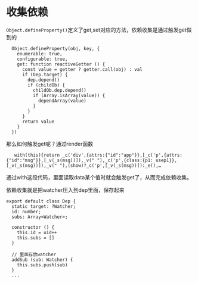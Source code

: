 # 收集依赖
`Object.defineProperty()`定义了get,set对应的方法，依赖收集是通过触发get做到的
```
  Object.defineProperty(obj, key, {
    enumerable: true,
    configurable: true,
    get: function reactiveGetter () {
      const value = getter ? getter.call(obj) : val
      if (Dep.target) {
        dep.depend()
        if (childOb) {
          childOb.dep.depend()
          if (Array.isArray(value)) {
            dependArray(value)
          }
        }
      }
      return value
    }
  })
```
那么如何触发get呢？通过render函数
```
   with(this){return _c('div',{attrs:{"id":"app"}},[_c('p',{attrs:{"id":"msg"}},[_v(_s(msg))]),_v(" "),_c('p',{class:{p1: usep1}},[_v(_s(msg))]),_v(" "),(show)?_c('p',[_v(_s(msg))]):_e(),…

```
通过with这段代码，里面读取data某个值时就会触发get了，从而完成依赖收集。

依赖收集就是把watcher压入到dep里面，保存起来
```
export default class Dep {
  static target: ?Watcher;
  id: number;
  subs: Array<Watcher>;

  constructor () {
    this.id = uid++
    this.subs = []
  }

  // 里面存放watcher
  addSub (sub: Watcher) {
    this.subs.push(sub)
  }
  ...
```


